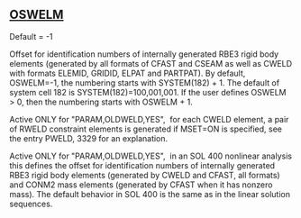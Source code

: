## [OSWELM](https://help.hexagonmi.com/bundle/MSC_Nastran_2022.4/page/Nastran_Combined_Book/qrg/parameters/TOC.OSWELM.xhtml)

Default = -1

Offset for identification numbers of internally generated RBE3 rigid body elements (generated by all formats of CFAST and CSEAM as well as CWELD with formats ELEMID, GRIDID, ELPAT and PARTPAT). By default, OSWELM=-1, the numbering starts with SYSTEM(182) + 1. The default of system cell 182 is SYSTEM(182)=100,001,001. If the user defines OSWELM > 0, then the numbering starts with OSWELM + 1.

Active ONLY for "PARAM,OLDWELD,YES",  for each CWELD element, a pair of RWELD constraint elements is generated if MSET=ON is specified, see the entry PWELD, 3329 for an explanation.

Active ONLY for "PARAM,OLDWELD,YES",  in an SOL 400 nonlinear analysis this defines the offset for identification numbers of internally generated RBE3 rigid body elements (generated by CWELD and CFAST, all formats) and CONM2 mass elements (generated by CFAST when it has nonzero mass). The default behavior in SOL 400 is the same as in the linear solution sequences.

